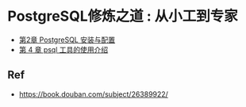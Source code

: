# PostgreSQL修炼之道 : 从小工到专家

* [第2章 PostgreSQL 安装与配置](./02)
* [第 4 章 psql 工具的使用介绍](./04)

## Ref

* <https://book.douban.com/subject/26389922/>